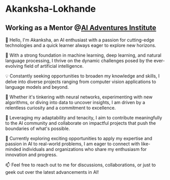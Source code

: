 # Akanksha-Lokhande

## Working as a Mentor @[AI Adventures Institute](https://www.aiadventures.in/)

👋 Hello, I'm Akanksha, an AI enthusiast with a passion for cutting-edge technologies and a quick learner always eager to explore new horizons.

🧠 With a strong foundation in machine learning, deep learning, and natural language processing, I thrive on the dynamic challenges posed by the ever-evolving field of artificial intelligence.

💡 Constantly seeking opportunities to broaden my knowledge and skills, I delve into diverse projects ranging from computer vision applications to language models and beyond.

🚀 Whether it's tinkering with neural networks, experimenting with new algorithms, or diving into data to uncover insights, I am driven by a relentless curiosity and a commitment to excellence.

🌟 Leveraging my adaptability and tenacity, I aim to contribute meaningfully to the AI community and collaborate on impactful projects that push the boundaries of what's possible.

💼 Currently exploring exciting opportunities to apply my expertise and passion in AI to real-world problems, I am eager to connect with like-minded individuals and organizations who share my enthusiasm for innovation and progress.

📫 Feel free to reach out to me for discussions, collaborations, or just to geek out over the latest advancements in AI!
